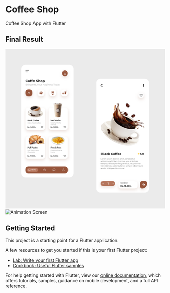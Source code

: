 # Coffee Shop
Coffee Shop App with Flutter

## Final Result
![alt text](https://github.com/dimasokta14/Coffee-Shop-Flutter-App/blob/master/Coffee-Shop_Mobile_UI-UX_Design.png?raw=true)
![Animation Screen](https://github.com/dimasokta14/Coffee-Shop-Flutter-App/blob/master/Coffee-Shop_01.gif?raw=true)


## Getting Started

This project is a starting point for a Flutter application.

A few resources to get you started if this is your first Flutter project:

- [Lab: Write your first Flutter app](https://flutter.dev/docs/get-started/codelab)
- [Cookbook: Useful Flutter samples](https://flutter.dev/docs/cookbook)

For help getting started with Flutter, view our
[online documentation](https://flutter.dev/docs), which offers tutorials,
samples, guidance on mobile development, and a full API reference.
